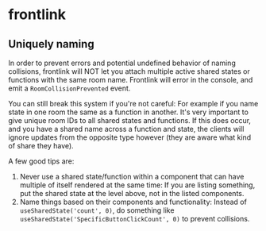 # frontlink

## Uniquely naming

In order to prevent errors and potential undefined behavior of naming collisions, frontlink will NOT let you attach multiple active shared states or functions with the same room name. Frontlink will error in the console, and emit a `RoomCollisionPrevented` event.

You can still break this system if you're not careful: For example if you name state in one room the same as a function in another. It's very important to give unique room IDs to all shared states and functions. If this does occur, and you have a shared name across a function and state, the clients will ignore updates from the opposite type however (they are aware what kind of share they have).

A few good tips are:

1. Never use a shared state/function within a component that can have multiple of itself rendered at the same time: If you are listing something, put the shared state at the level above, not in the listed components.
2. Name things based on their components and functionality: Instead of `useSharedState('count', 0)`, do something like `useSharedState('SpecificButtonClickCount', 0)` to prevent collisions.

